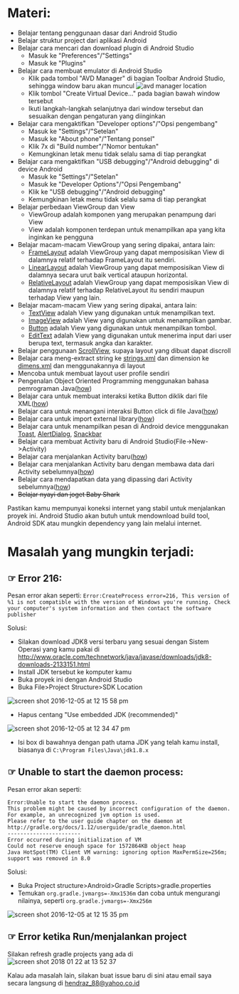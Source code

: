 # Materi:
* Belajar tentang penggunaan dasar dari Android Studio
* Belajar struktur project dari aplikasi Android
* Belajar cara mencari dan download plugin di Android Studio
  * Masuk ke "Preferences"/"Settings"
  * Masuk ke "Plugins"
* Belajar cara membuat emulator di Android Studio
  * Klik pada tombol "AVD Manager" di bagian Toolbar Android Studio, sehingga window baru akan muncul
  ![avd manager location](https://user-images.githubusercontent.com/9481791/35210217-eeb23d8c-ff83-11e7-8016-0a750be958aa.png)
  * Klik tombol "Create Virtual Device..." pada bagian bawah window tersebut
  * Ikuti langkah-langkah selanjutnya dari window tersebut dan sesuaikan dengan pengaturan yang diinginkan
* Belajar cara mengaktifkan "Developer options"/"Opsi pengembang"
  * Masuk ke "Settings"/"Setelan"
  * Masuk ke "About phone"/"Tentang ponsel"
  * Klik 7x di "Build number"/"Nomor bentukan"
  * Kemungkinan letak menu tidak selalu sama di tiap perangkat
* Belajar cara mengaktifkan "USB debugging"/"Android debugging" di device Android
  * Masuk ke "Settings"/"Setelan"
  * Masuk ke "Developer Options"/"Opsi Pengembang"
  * Klik ke "USB debugging"/"Android debugging"
  * Kemungkinan letak menu tidak selalu sama di tiap perangkat
* Belajar perbedaan ViewGroup dan View
  * ViewGroup adalah komponen yang merupakan penampung dari View
  * View adalah komponen terdepan untuk menampilkan apa yang kita inginkan ke pengguna
* Belajar macam-macam ViewGroup yang sering dipakai, antara lain:
  * [FrameLayout](https://github.com/hendrawd/iak3.3_beginner_pertemuan1/blob/master/app/src/main/res/layout/activity_frame_layout.xml) adalah ViewGroup yang dapat memposisikan View di dalamnya relatif terhadap FrameLayout itu sendiri.
  * [LinearLayout](https://github.com/hendrawd/iak3.3_beginner_pertemuan1/blob/master/app/src/main/res/layout/activity_vertical_linear_layout.xml) adalah ViewGroup yang dapat memposisikan View di dalamnya secara urut baik vertical ataupun horizontal.
  * [RelativeLayout](https://github.com/hendrawd/iak3.3_beginner_pertemuan1/blob/master/app/src/main/res/layout/activity_relative_layout.xml) adalah ViewGroup yang dapat memposisikan View di dalamnya relatif terhadap RelativeLayout itu sendiri maupun terhadap View yang lain.
* Belajar macam-macam View yang sering dipakai, antara lain:
  * [TextView](https://github.com/hendrawd/iak3.3_beginner_pertemuan1/blob/master/app/src/main/res/layout/activity_main.xml#L21) adalah View yang digunakan untuk menampilkan text.
  * [ImageView](https://github.com/hendrawd/iak3.3_beginner_pertemuan1/blob/master/app/src/main/res/layout/activity_image_view.xml) adalah View yang digunakan untuk menampilkan gambar.
  * [Button](https://github.com/hendrawd/iak3.3_beginner_pertemuan1/blob/master/app/src/main/res/layout/activity_main.xml#L39) adalah View yang digunakan untuk menampilkan tombol.
  * [EditText](https://github.com/hendrawd/iak3.3_beginner_pertemuan1/blob/master/app/src/main/res/layout/activity_main.xml#L71) adalah View yang digunakan untuk menerima input dari user berupa text, termasuk angka dan karakter.
* Belajar penggunaan [ScrollView](https://github.com/hendrawd/iak3.3_beginner_pertemuan1/blob/master/app/src/main/res/layout/activity_main.xml#L2), supaya layout yang dibuat dapat discroll
* Belajar cara meng-extract string ke [strings.xml](https://github.com/hendrawd/iak3.3_beginner_pertemuan1/blob/master/app/src/main/res/values/strings.xml) dan dimension ke [dimens.xml](https://github.com/hendrawd/iak3.3_beginner_pertemuan1/blob/master/app/src/main/res/values/dimens.xml) dan menggunakannya di layout
* Mencoba untuk membuat layout user profile sendiri
* Pengenalan Object Oriented Programming menggunakan bahasa pemrograman Java([how](https://github.com/hendrawd/MateriIndonesiaAndroidKejar-Beginner/tree/master/app/src/main/java/company/helloworld/oop))
* Belajar cara untuk membuat interaksi ketika Button diklik dari file XML([how](https://github.com/hendrawd/iak3.3_beginner_pertemuan1/blob/master/app/src/main/res/layout/activity_main.xml#L42))
* Belajar cara untuk menangani interaksi Button click di file Java([how](https://github.com/hendrawd/iak3.3_beginner_pertemuan1/blob/master/app/src/main/java/company/helloworld/MainActivity.java#L25))
* Belajar cara untuk import external library([how](https://github.com/hendrawd/iak3.3_beginner_pertemuan1/blob/master/app/build.gradle#L28))
* Belajar cara untuk menampilkan pesan di Android device menggunakan [Toast](https://github.com/hendrawd/iak3.3_beginner_pertemuan1/blob/master/app/src/main/java/company/helloworld/MainActivity.java#L32), [AlertDialog](https://github.com/hendrawd/iak3.3_beginner_pertemuan1/blob/master/app/src/main/java/company/helloworld/MainActivity.java#L43), [Snackbar](https://github.com/hendrawd/iak3.3_beginner_pertemuan1/blob/master/app/src/main/java/company/helloworld/MainActivity.java#L37)
* Belajar cara membuat Activity baru di Android Studio(File->New->Activity)
* Belajar cara menjalankan Activity baru([how](https://github.com/hendrawd/iak3.3_beginner_pertemuan1/blob/master/app/src/main/java/company/helloworld/MainActivity.java#L48))
* Belajar cara menjalankan Activity baru dengan membawa data dari Activity sebelumnya([how](https://github.com/hendrawd/iak3.3_beginner_pertemuan1/blob/master/app/src/main/java/company/helloworld/MainActivity.java#L55))
* Belajar cara mendapatkan data yang dipassing dari Activity sebelumnya([how](https://github.com/hendrawd/iak3.3_beginner_pertemuan1/blob/master/app/src/main/java/company/helloworld/DetailActivity.java#L15))
* ~~Belajar nyayi dan joget Baby Shark~~

Pastikan kamu mempunyai koneksi internet yang stabil untuk menjalankan proyek ini. Android Studio akan butuh untuk mendownload build tool, Android SDK atau mungkin dependency yang lain melalui internet.

# Masalah yang mungkin terjadi:

## ☞ Error 216:

Pesan error akan seperti: `Error:CreateProcess error=216, This version of %1 is not compatible with the version of Windows you're running. Check your computer's system information and then contact the software publisher`

Solusi:

* Silakan download JDK8 versi terbaru yang sesuai dengan Sistem Operasi yang kamu pakai di http://www.oracle.com/technetwork/java/javase/downloads/jdk8-downloads-2133151.html
* Install JDK tersebut ke komputer kamu
* Buka proyek ini dengan Android Studio
* Buka File>Project Structure>SDK Location

![screen shot 2016-12-05 at 12 15 58 pm](https://cloud.githubusercontent.com/assets/9481791/20874547/83b71e14-bae5-11e6-944b-b7f4677a0cf2.png)

* Hapus centang "Use embedded JDK (recommended)"

![screen shot 2016-12-05 at 12 34 47 pm](https://cloud.githubusercontent.com/assets/9481791/20874695/e1fd774c-bae6-11e6-9122-a05792e23ad9.png)

* Isi box di bawahnya dengan path utama JDK yang telah kamu install, biasanya di `C:\Program Files\Java\jdk1.8.x`

## ☞ Unable to start the daemon process:

Pesan error akan seperti:
```
Error:Unable to start the daemon process.
This problem might be caused by incorrect configuration of the daemon.
For example, an unrecognized jvm option is used.
Please refer to the user guide chapter on the daemon at http://gradle.org/docs/1.12/userguide/gradle_daemon.html
-----------------------
Error occurred during initialization of VM
Could not reserve enough space for 1572864KB object heap
Java HotSpot(TM) Client VM warning: ignoring option MaxPermSize=256m; support was removed in 8.0
```

Solusi:

* Buka Project structure>Android>Gradle Scripts>gradle.properties
* Temukan `org.gradle.jvmargs=-Xmx1536m` dan coba untuk mengurangi nilainya, seperti `org.gradle.jvmargs=-Xmx256m`

![screen shot 2016-12-05 at 12 15 35 pm](https://cloud.githubusercontent.com/assets/9481791/20874546/81556d06-bae5-11e6-8aca-6e6dda331079.png)

## ☞ Error ketika Run/menjalankan project

Silakan refresh gradle projects yang ada di
![screen shot 2018 01 22 at 13 52 37](https://user-images.githubusercontent.com/9481791/35208686-23a3b000-ff7c-11e7-8e3c-2a1c203cee65.png)

Kalau ada masalah lain, silakan buat issue baru di sini atau email saya secara langsung di hendraz_88@yahoo.co.id
